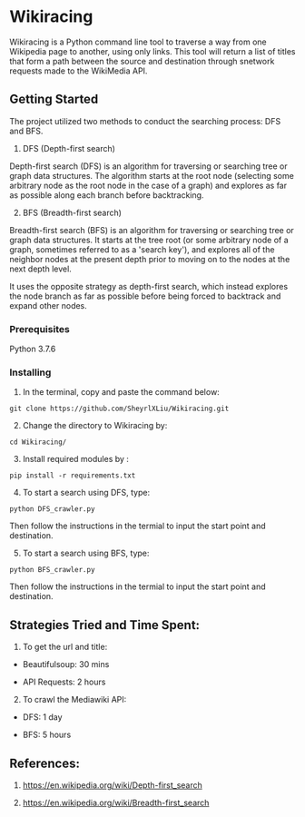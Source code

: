 # Wikiracing

Wikiracing is a Python command line tool to traverse a way from one Wikipedia page to another, using only links. This tool will return a list of titles that form a path between the source and destination through snetwork requests made to the WikiMedia API.

## Getting Started

The project utilized two methods to conduct the searching process: DFS and BFS. 

1. DFS (Depth-first search)

Depth-first search (DFS) is an algorithm for traversing or searching tree or graph data structures. The algorithm starts at the root node (selecting some arbitrary node as the root node in the case of a graph) and explores as far as possible along each branch before backtracking.

2. BFS (Breadth-first search)

Breadth-first search (BFS) is an algorithm for traversing or searching tree or graph data structures. It starts at the tree root (or some arbitrary node of a graph, sometimes referred to as a 'search key'), and explores all of the neighbor nodes at the present depth prior to moving on to the nodes at the next depth level.

It uses the opposite strategy as depth-first search, which instead explores the node branch as far as possible before being forced to backtrack and expand other nodes.

### Prerequisites

Python 3.7.6

### Installing

1. In the terminal, copy and paste the command below:

```
git clone https://github.com/SheyrlXLiu/Wikiracing.git
```

2. Change the directory to Wikiracing by:

```
cd Wikiracing/
```

3. Install required modules by :

```
pip install -r requirements.txt
```

4. To start a search using DFS, type:

```
python DFS_crawler.py 
```
Then follow the instructions in the termial to input the start point and destination. 

5. To start a search using BFS, type:

```
python BFS_crawler.py 
```
Then follow the instructions in the termial to input the start point and destination. 

## Strategies Tried and Time Spent:

1. To get the url and title:

* Beautifulsoup: 30 mins

* API Requests: 2 hours

2. To crawl the Mediawiki API:

* DFS: 1 day

* BFS: 5 hours

## References:

1. https://en.wikipedia.org/wiki/Depth-first_search

2. https://en.wikipedia.org/wiki/Breadth-first_search
